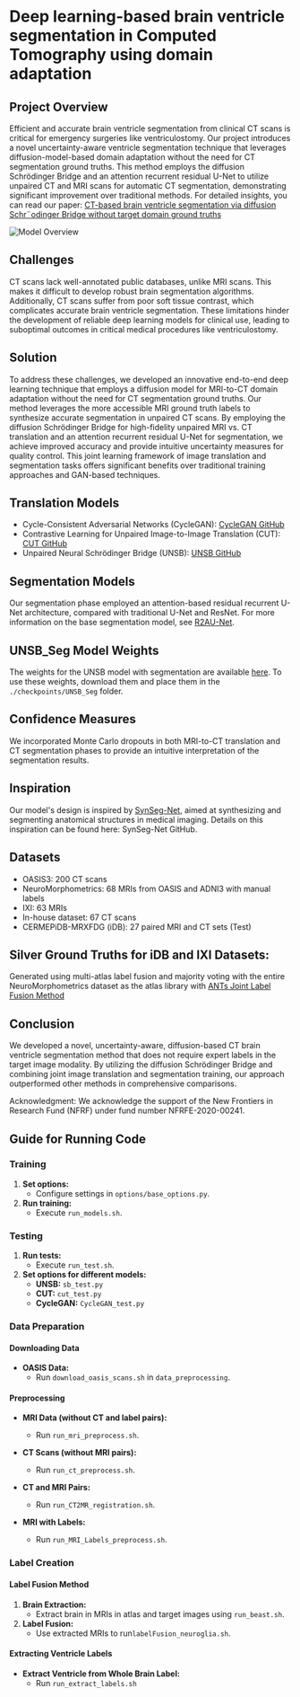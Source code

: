 # Deep learning-based brain ventricle segmentation in Computed Tomography using domain adaptation
## Project Overview
Efficient and accurate brain ventricle segmentation from clinical CT scans is critical for emergency surgeries like ventriculostomy. Our project introduces a novel uncertainty-aware ventricle segmentation technique that leverages diffusion-model-based domain adaptation without the need for CT segmentation ground truths. This method employs the diffusion Schrödinger Bridge and an attention recurrent residual U-Net to utilize unpaired CT and MRI scans for automatic CT segmentation, demonstrating significant improvement over traditional methods. For detailed insights, you can read our paper: [CT-based brain ventricle segmentation via
diffusion Schr¨odinger Bridge without target domain ground truths](https://arxiv.org/pdf/2405.18267)

![Model Overview](images/diffmodel.png)

## Challenges
CT scans lack well-annotated public databases, unlike MRI scans. This makes it difficult to develop robust brain segmentation algorithms. Additionally, CT scans suffer from poor soft tissue contrast, which complicates accurate brain ventricle segmentation. These limitations hinder the development of reliable deep learning models for clinical use, leading to suboptimal outcomes in critical medical procedures like ventriculostomy.

## Solution
To address these challenges, we developed an innovative end-to-end deep learning technique that employs a diffusion model for MRI-to-CT domain adaptation without the need for CT segmentation ground truths. Our method leverages the more accessible MRI ground truth labels to synthesize accurate segmentation in unpaired CT scans. By employing the diffusion Schrödinger Bridge for high-fidelity unpaired MRI vs. CT translation and an attention recurrent residual U-Net for segmentation, we achieve improved accuracy and provide intuitive uncertainty measures for quality control. This joint learning framework of image translation and segmentation tasks offers significant benefits over traditional training approaches and GAN-based techniques.

## Translation Models
* Cycle-Consistent Adversarial Networks (CycleGAN): [CycleGAN GitHub](https://github.com/junyanz/pytorch-CycleGAN-and-pix2pix/tree/master)
* Contrastive Learning for Unpaired Image-to-Image Translation (CUT): [CUT GitHub](https://github.com/taesungp/contrastive-unpaired-translation)
* Unpaired Neural Schrödinger Bridge (UNSB): [UNSB GitHub](https://github.com/cyclomon/UNSB/tree/main)
## Segmentation Models
Our segmentation phase employed an attention-based residual recurrent U-Net architecture, compared with traditional U-Net and ResNet. For more information on the base segmentation model, see [R2AU-Net](https://www.hindawi.com/journals/scn/2021/6625688/).
## UNSB_Seg Model Weights
The weights for the UNSB model with segmentation are available [here](https://drive.google.com/drive/folders/1AI3iAaEm2BJDfF5jDSelfV-pcvVhYhK9?usp=sharing).
To use these weights, download them and place them in the `./checkpoints/UNSB_Seg` folder.

## Confidence Measures
We incorporated Monte Carlo dropouts in both MRI-to-CT translation and CT segmentation phases to provide an intuitive interpretation of the segmentation results.
## Inspiration
Our model's design is inspired by [SynSeg-Net](https://github.com/MASILab/SynSeg-Net), aimed at synthesizing and segmenting anatomical structures in medical imaging. Details on this inspiration can be found here: SynSeg-Net GitHub.

## Datasets
* OASIS3: 200 CT scans
* NeuroMorphometrics: 68 MRIs from OASIS and ADNI3 with manual labels
* IXI: 63 MRIs
* In-house dataset: 67 CT scans
* CERMEPiDB-MRXFDG (iDB): 27 paired MRI and CT sets (Test)
## Silver Ground Truths for iDB and IXI Datasets:
Generated using multi-atlas label fusion and majority voting with the entire NeuroMorphometrics dataset as the atlas library with [ANTs Joint Label Fusion Method](https://github.com/ANTsX/ANTs/blob/master/Scripts/antsJointLabelFusion.sh)


## Conclusion
We developed a novel, uncertainty-aware, diffusion-based CT brain ventricle segmentation method that does not require expert labels in the target image modality. By utilizing the diffusion Schrödinger Bridge and combining joint image translation and segmentation training, our approach outperformed other methods in comprehensive comparisons.

Acknowledgment:
We acknowledge the support of the New Frontiers in Research Fund (NFRF) under fund number NFRFE-2020-00241.

## Guide for Running Code
### Training
1. **Set options:**
   - Configure settings in `options/base_options.py`.
2. **Run training:**
   - Execute `run_models.sh`.
### Testing
1. **Run tests:**
   - Execute `run_test.sh`.
2. **Set options for different models:**
   - **UNSB:** `sb_test.py`
   - **CUT:** `cut_test.py`
   - **CycleGAN:** `CycleGAN_test.py`
### Data Preparation

#### Downloading Data
- **OASIS Data:**
  - Run `download_oasis_scans.sh` in `data_preprocessing`.

#### Preprocessing

- **MRI Data (without CT and label pairs):**
  - Run `run_mri_preprocess.sh`.

- **CT Scans (without MRI pairs):**
  - Run `run_ct_preprocess.sh`.

- **CT and MRI Pairs:**
  - Run `run_CT2MR_registration.sh`.

- **MRI with Labels:**
  - Run `run_MRI_Labels_preprocess.sh`.
### Label Creation

#### Label Fusion Method
1. **Brain Extraction:**
   - Extract brain in MRIs in atlas and target images using `run_beast.sh`.
2. **Label Fusion:**
   - Use extracted MRIs to run`labelFusion_neuroglia.sh`.

#### Extracting Ventricle Labels
- **Extract Ventricle from Whole Brain Label:**
  - Run `run_extract_labels.sh`
